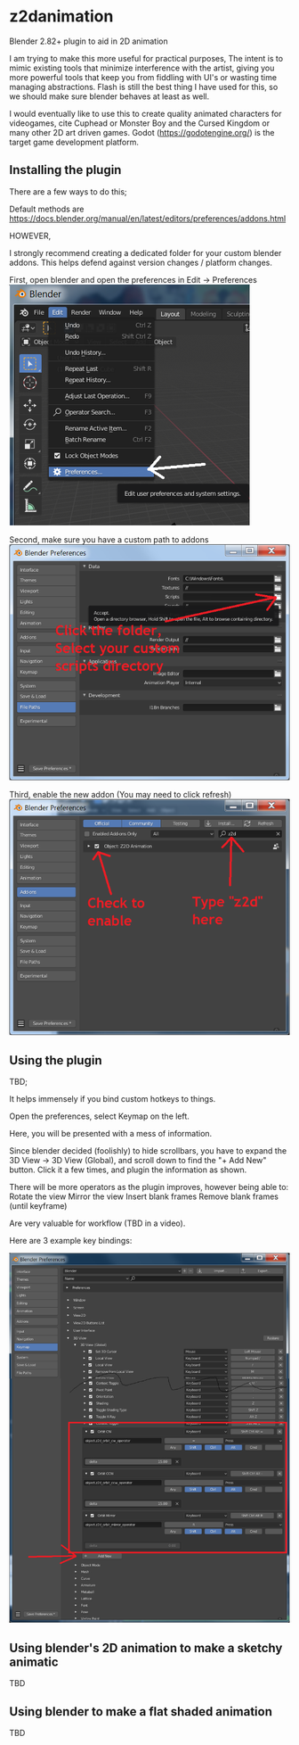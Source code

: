 # z2danimation
Blender 2.82+ plugin to aid in 2D animation

I am trying to make this more useful for practical purposes,
The intent is to mimic existing tools that minimize interference with the artist,
giving you more powerful tools that keep you from fiddling with UI's or wasting time managing abstractions.
Flash is still the best thing I have used for this, so we should make sure blender behaves at least as well.

I would eventually like to use this to create quality animated characters for videogames, cite Cuphead or Monster Boy and the Cursed Kingdom or many other 2D art driven games.
Godot (https://godotengine.org/) is the target game development platform.

## Installing the plugin

There are a few ways to do this;

Default methods are https://docs.blender.org/manual/en/latest/editors/preferences/addons.html

HOWEVER,

I strongly recommend creating a dedicated folder for your custom blender addons.
This helps defend against version changes / platform changes.

First, open blender and open the preferences in Edit -> Preferences
![Alt text](help/how_to_plugins_1.png?raw=true "How to get to preferences")

Second, make sure you have a custom path to addons
![Alt text](help/how_to_plugins_2.png?raw=true "How to set addon path")

Third, enable the new addon (You may need to click refresh)
![Alt text](help/how_to_plugins_3.png?raw=true "How to enable plugin")

## Using the plugin

TBD;

It helps immensely if you bind custom hotkeys to things.

Open the preferences, select Keymap on the left.

Here, you will be presented with a mess of information.

Since blender decided (foolishly) to hide scrollbars, you have to expand the 3D View -> 3D View (Global), and scroll down to find the "+ Add New" button.
Click it a few times, and plugin the information as shown.

There will be more operators as the plugin improves, however being able to:
	Rotate the view
	Mirror the view
	Insert blank frames
	Remove blank frames (until keyframe)

Are very valuable for workflow (TBD in a video).

Here are 3 example key bindings:

![Alt text](help/how_to_z2d_1.png?raw=true "Adding keybinds")

## Using blender's 2D animation to make a sketchy animatic

TBD

## Using blender to make a flat shaded animation

TBD